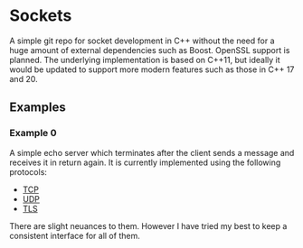 # Sockets

A simple git repo for socket development in C++ without the need for a huge amount of external dependencies such as Boost. OpenSSL support is planned. The underlying implementation is based on C++11, but ideally it would be updated to support more modern features such as those in C++ 17 and 20.

## Examples

### Example 0

A simple echo server which terminates after the client sends a message and receives it in return again. It is currently implemented using the following protocols:

- [TCP](https://github.com/ohunter/Sockets/tree/master/examples/tcp/0)
- [UDP](https://github.com/ohunter/Sockets/tree/master/examples/udp/0)
- [TLS](https://github.com/ohunter/Sockets/tree/master/examples/tls/0)

There are slight neuances to them. However I have tried my best to keep a consistent interface for all of them.